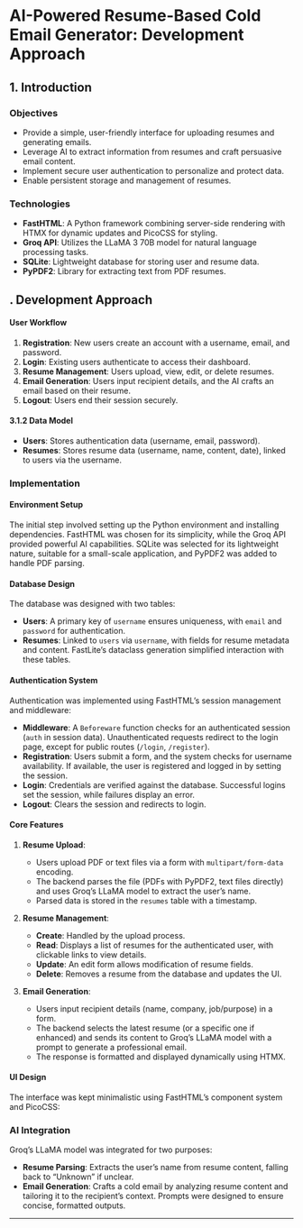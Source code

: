 

# AI-Powered Resume-Based Cold Email Generator: Development Approach

## 1. Introduction


### Objectives
- Provide a simple, user-friendly interface for uploading resumes and generating emails.
- Leverage AI to extract information from resumes and craft persuasive email content.
- Implement secure user authentication to personalize and protect data.
- Enable persistent storage and management of resumes.

### Technologies
- **FastHTML**: A Python framework combining server-side rendering with HTMX for dynamic updates and PicoCSS for styling.
- **Groq API**: Utilizes the LLaMA 3 70B model for natural language processing tasks.
- **SQLite**: Lightweight database for storing user and resume data.
- **PyPDF2**: Library for extracting text from PDF resumes.


## . Development Approach


#### User Workflow
1. **Registration**: New users create an account with a username, email, and password.
2. **Login**: Existing users authenticate to access their dashboard.
3. **Resume Management**: Users upload, view, edit, or delete resumes.
4. **Email Generation**: Users input recipient details, and the AI crafts an email based on their resume.
5. **Logout**: Users end their session securely.

#### 3.1.2 Data Model
- **Users**: Stores authentication data (username, email, password).
- **Resumes**: Stores resume data (username, name, content, date), linked to users via the username.

### Implementation 

#### Environment Setup
The initial step involved setting up the Python environment and installing dependencies. FastHTML was chosen for its simplicity, while the Groq API provided powerful AI capabilities. SQLite was selected for its lightweight nature, suitable for a small-scale application, and PyPDF2 was added to handle PDF parsing.

#### Database Design
The database was designed with two tables:
- **Users**: A primary key of `username` ensures uniqueness, with `email` and `password` for authentication.
- **Resumes**: Linked to `users` via `username`, with fields for resume metadata and content. FastLite’s dataclass generation simplified interaction with these tables.

#### Authentication System
Authentication was implemented using FastHTML’s session management and middleware:
- **Middleware**: A `Beforeware` function checks for an authenticated session (`auth` in session data). Unauthenticated requests redirect to the login page, except for public routes (`/login`, `/register`).
- **Registration**: Users submit a form, and the system checks for username availability. If available, the user is registered and logged in by setting the session.
- **Login**: Credentials are verified against the database. Successful logins set the session, while failures display an error.
- **Logout**: Clears the session and redirects to login.

#### Core Features
1. **Resume Upload**:
   - Users upload PDF or text files via a form with `multipart/form-data` encoding.
   - The backend parses the file (PDFs with PyPDF2, text files directly) and uses Groq’s LLaMA model to extract the user’s name.
   - Parsed data is stored in the `resumes` table with a timestamp.

2. **Resume Management**:
   - **Create**: Handled by the upload process.
   - **Read**: Displays a list of resumes for the authenticated user, with clickable links to view details.
   - **Update**: An edit form allows modification of resume fields.
   - **Delete**: Removes a resume from the database and updates the UI.

3. **Email Generation**:
   - Users input recipient details (name, company, job/purpose) in a form.
   - The backend selects the latest resume (or a specific one if enhanced) and sends its content to Groq’s LLaMA model with a prompt to generate a professional email.
   - The response is formatted and displayed dynamically using HTMX.

#### UI Design
The interface was kept minimalistic using FastHTML’s component system and PicoCSS:

### AI Integration
Groq’s LLaMA model was integrated for two purposes:
- **Resume Parsing**: Extracts the user’s name from resume content, falling back to “Unknown” if unclear.
- **Email Generation**: Crafts a cold email by analyzing resume content and tailoring it to the recipient’s context. Prompts were designed to ensure concise, formatted outputs.






--- 